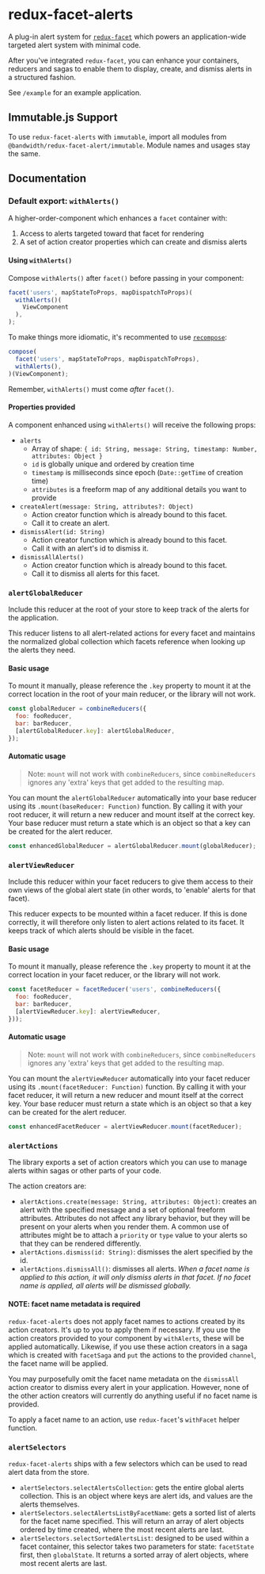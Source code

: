 # redux-facet-alerts

A plug-in alert system for [`redux-facet`](https://github.com/Bandwidth/redux-facet) which powers an application-wide targeted alert system with minimal code.

After you've integrated `redux-facet`, you can enhance your containers, reducers and sagas to enable them to display, create, and dismiss alerts in a structured fashion.

See `/example` for an example application.

## Immutable.js Support

To use `redux-facet-alerts` with `immutable`, import all modules from `@bandwidth/redux-facet-alert/immutable`. Module names and usages stay the same.

## Documentation

### Default export: `withAlerts()`

A higher-order-component which enhances a `facet` container with:

1. Access to alerts targeted toward that facet for rendering
2. A set of action creator properties which can create and dismiss alerts

#### Using `withAlerts()`

Compose `withAlerts()` after `facet()` before passing in your component:

```javascript
facet('users', mapStateToProps, mapDispatchToProps)(
  withAlerts()(
    ViewComponent
  ),
);
```

To make things more idiomatic, it's recommented to use [`recompose`](https://github.com/acdlite/recompose):

```javascript
compose(
  facet('users', mapStateToProps, mapDispatchToProps),
  withAlerts(),
)(ViewComponent);
```

Remember, `withAlerts()` must come *after* `facet()`.

#### Properties provided

A component enhanced using `withAlerts()` will receive the following props:

* `alerts`
  * Array of shape: `{ id: String, message: String, timestamp: Number, attributes: Object }`
  * `id` is globally unique and ordered by creation time
  * `timestamp` is milliseconds since epoch (`Date::getTime` of creation time)
  * `attributes` is a freeform map of any additional details you want to provide
* `createAlert(message: String, attributes?: Object)`
  * Action creator function which is already bound to this facet.
  * Call it to create an alert.
* `dismissAlert(id: String)`
  * Action creator function which is already bound to this facet.
  * Call it with an alert's id to dismiss it.
* `dismissAllAlerts()`
  * Action creator function which is already bound to this facet.
  * Call it to dismiss all alerts for this facet.

### `alertGlobalReducer`

Include this reducer at the root of your store to keep track of the alerts for the application.

This reducer listens to all alert-related actions for every facet and maintains the normalized global collection which facets reference when looking up the alerts they need.

#### Basic usage

To mount it manually, please reference the `.key` property to mount it at the correct location in the root of your main reducer, or the library will not work.

```javascript
const globalReducer = combineReducers({
  foo: fooReducer,
  bar: barReducer,
  [alertGlobalReducer.key]: alertGlobalReducer,
});
```

#### Automatic usage

> Note: `mount` will not work with `combineReducers`, since `combineReducers` ignores any 'extra' keys that get added to the resulting map.

You can mount the `alertGlobalReducer` automatically into your base reducer using its `.mount(baseReducer: Function)` function. By calling it with your root reducer, it will return a new reducer and mount itself at the correct key. Your base reducer must return a state which is an object so that a key can be created for the alert reducer.

```javascript
const enhancedGlobalReducer = alertGlobalReducer.mount(globalReducer);
```

### `alertViewReducer`

Include this reducer within your facet reducers to give them access to their own views of the global alert state (in other words, to 'enable' alerts for that facet).

This reducer expects to be mounted within a facet reducer. If this is done correctly, it will therefore only listen to alert actions related to its facet. It keeps track of which alerts should be visible in the facet.

#### Basic usage

To mount it manually, please reference the `.key` property to mount it at the correct location in your facet reducer, or the library will not work.

```javascript
const facetReducer = facetReducer('users', combineReducers({
  foo: fooReducer,
  bar: barReducer,
  [alertViewReducer.key]: alertViewReducer,
}));
```

#### Automatic usage

> Note: `mount` will not work with `combineReducers`, since `combineReducers` ignores any 'extra' keys that get added to the resulting map.

You can mount the `alertViewReducer` automatically into your facet reducer using its `.mount(facetReducer: Function)` function. By calling it with your facet reducer, it will return a new reducer and mount itself at the correct key. Your base reducer must return a state which is an object so that a key can be created for the alert reducer.

```javascript
const enhancedFacetReducer = alertViewReducer.mount(facetReducer);
```

### `alertActions`

The library exports a set of action creators which you can use to manage alerts within sagas or other parts of your code.

The action creators are:

* `alertActions.create(message: String, attributes: Object)`: creates an alert with the specified message and a set of optional freeform attributes. Attributes do not affect any library behavior, but they will be present on your alerts when you render them. A common use of attributes might be to attach a `priority` or `type` value to your alerts so that they can be rendered differently.
* `alertActions.dismiss(id: String)`: dismisses the alert specified by the id.
* `alertActions.dismissAll()`: dismisses all alerts. *When a facet name is applied to this action, it will only dismiss alerts in that facet. If no facet name is applied, all alerts will be dismissed globally.*

#### NOTE: facet name metadata is required

`redux-facet-alerts` does not apply facet names to actions created by its action creators. It's up to you to apply them if necessary. If you use the action creators provided to your component by `withAlerts`, these will be applied automatically. Likewise, if you use these action creators in a saga which is created with `facetSaga` and `put` the actions to the provided `channel`, the facet name will be applied.

You may purposefully omit the facet name metadata on the `dismissAll` action creator to dismiss every alert in your application. However, none of the other action creators will currently do anything useful if no facet name is provided.

To apply a facet name to an action, use `redux-facet`'s `withFacet` helper function.

### `alertSelectors`

`redux-facet-alerts` ships with a few selectors which can be used to read alert data from the store.

* `alertSelectors.selectAlertsCollection`: gets the entire global alerts collection. This is an object where keys are alert ids, and values are the alerts themselves.
* `alertSelectors.selectAlertsListByFacetName`: gets a sorted list of alerts for the facet name specified. This will return an array of alert objects ordered by time created, where the most recent alerts are last.
* `alertSelectors.selectSortedAlertsList`: designed to be used within a facet container, this selector takes two parameters for state: `facetState` first, then `globalState`. It returns a sorted array of alert objects, where most recent alerts are last.
